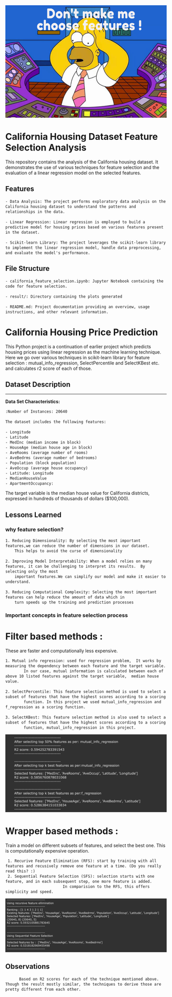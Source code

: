 <!-- ![plot](./result/cal_housing.jpeg) -->
<img src="./result/feature_sselection.png" alt="California" height="350" width="700">

# California Housing Dataset Feature Selection Analysis

This repository contains the analysis of the California housing dataset. It demonstrates the use of various techniques for feature selection and the evaluation of a linear regression model on the selected features.



## Features

    - Data Analysis: The project performs exploratory data analysis on the California housing dataset to understand the patterns and relationships in the data.

    - Linear Regression: Linear regression is employed to build a predictive model for housing prices based on various features present in the dataset.

    - Scikit-learn Library: The project leverages the scikit-learn library to implement the linear regression model, handle data preprocessing, and evaluate the model's performance.


## File Structure


    - california_feature_selection.ipynb: Jupyter Notebook containing the code for feature selection.

    - result/: Directory containing the plots generated

    - README.md: Project documentation providing an overview, usage instructions, and other relevant information.
# California Housing Price Prediction

This Python project is a continuation of earlier project which predicts housing prices using linear regression as the machine learning technique. Here we go over various techniques in scikit-learn library for feature selection : mutual_info_regression, SelectPercentile and SelectKBest etc. and calculates r2 score of each of those.




## Dataset Description
--------------------------

**Data Set Characteristics:**

    :Number of Instances: 20640

    The dataset includes the following features:

    - Longitude
    - Latitude
    - MedInc (median income in block)
    - HouseAge (median house age in block)
    - AveRooms (average number of rooms)
    - AveBedrms (average number of bedrooms)
    - Population (block population)
    - AveOccup (average house occupancy)
    - Latitude: Longitude
    - MedianHouseValue
    - ApartmentOccupancy:

The target variable is the median house value for California districts,
expressed in hundreds of thousands of dollars ($100,000).


## Lessons Learned

### why feature selection?
    1. Reducing Dimensionality: By selecting the most important features,we can reduce the number of dimensions in our dataset. 
        This helps to avoid the curse of dimensionality

    2. Improving Model Interpretability: When a model relies on many features, it can be challenging to interpret its results.  By selecting only the most 
        important features.We can simplify our model and make it easier to understand.

    3. Reducing Computational Complexity: Selecting the most important features can help reduce the amount of data which in 
        turn speeds up the training and prediction processes
    

### Important concepts in feature selection process

# Filter based methods : 
These are faster and computationally less expensive.

    1. Mutual info regression: used for regression problem,  It works by measuring the dependency between each feature and the target variable. 
            In our case, mutual information is calculated between each of above 10 listed features against the target variable,  median house value. 

    2. SelectPercentile: This feature selection method is used to select a subset of features that have the highest scores according to a scoring
            function. In this project we used mutual_info_regression and f_regression as a scoring function. 

    3. SelectKBest: This feature selection method is also used to select a subset of features that have the highest scores according to a scoring 
            function, mutual_info_regression in this project.
![App Screenshot](./result/filter_based.png)

# Wrapper based methods : 
Train a model on different subsets of features, and select the best one. This is computationally expensive operation.

     1. Recurive Feature Elimination (RFS): start by training with all features and recusively remove one feature at a time. (Do you really read this? :)
     2. Sequential Feature Selection (SFS): selection starts with one feature, and in each subsequent step, one more feature is added.
                             In comparision to the RFS, this offers simplicity and speed.
![App Screenshot](./result/wrapper_based.png)     

## Observations
          Based on R2 scores for each of the technique mentioned above. Though the result mostly similar, the techniques to derive those are pretty different from each other.





